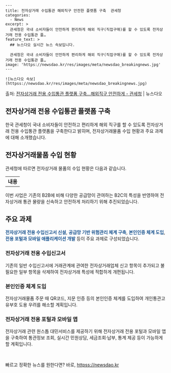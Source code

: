     ---
    title: 전자상거래 수입통관 해외직구 안전한 플랫폼 구축  관세청
    categories:
      - News
    excerpt: >
      관세청은 국내 소비자들이 안전하게 편리하게 해외 직구(직접구매)를 할 수 있도록 전자상거래 전용 수입통관 플…
    feature_text: >
      ## 뉴스다오 실시간 뉴스 속보입니다.
    
      관세청은 국내 소비자들이 안전하게 편리하게 해외 직구(직접구매)를 할 수 있도록 전자상거래 전용 수입통관 플…
    image: 'https://newsdao.kr/res/images/meta/newsdao_breakingnews.jpg'
    ---
    
    ![뉴스다오 속보](httpss://newsdao.kr/res/images/meta/newsdao_breakingnews.jpg)

<p>출처: <a href="httpss://newsdao.kr/2978" rel="dofollow">전자상거래 전용 수입통관 플랫폼 구축…해외직구 안전하게 - 관세청</a> | 뉴스다오</p>

<h2 data-ke-size="size26">전자상거래 전용 수입통관 플랫폼 구축</h2>
<p data-ke-size="size16">한국 관세청이 국내 소비자들이 안전하고 편리하게 해외 직구를 할 수 있도록 전자상거래 전용 수입통관 플랫폼을 구축한다고 밝히며, 전자상거래물품 수입 현황과 주요 과제에 대해 소개했습니다.</p>

<h2 data-ke-size="size24">전자상거래물품 수입 현황</h2>
<p data-ke-size="size16">관세청에 따르면 전자상거래 물품의 수입 현황은 다음과 같습니다.</p>
<table>
   <tr>
      <td style="text-align: center; height: 17px;"><b>내용</b></td>
   </tr>
</table>
<p data-ke-size="size16">이번 사업은 기존의 B2B에 비해 다양한 공급망이 관여하는 B2C의 특성을 반영하여 전자상거래 통관 물량을 신속하고 안전하게 처리하기 위해 추진되었습니다.</p>

<h2 data-ke-size="size24">주요 과제</h2>
<p data-ke-size="size16"><b><span style="color: #1a5490;">전자상거래 전용 수입신고서 신설</span></b>, <b><span style="color: #1a5490;">공급망 기반 위험관리 체계 구축</span></b>, <b><span style="color: #1a5490;">본인인증 체계 도입</span></b>, <b><span style="color: #1a5490;">전용 포털과 모바일 애플리케이션 개발</span></b> 등이 주요 과제로 구성되었습니다.</p>

<h3 data-ke-size="size22">전자상거래 전용 수입신고서</h3>
<p data-ke-size="size16">기존의 일반 수입신고서에 거래관계에 관여한 전자상거래업체 신고 항목이 추가되고 불필요한 일부 항목을 삭제하여 전자상거래 특성에 적합하게 개편됩니다.</p>

<h3 data-ke-size="size22">본인인증 체계 도입</h3>
<p data-ke-size="size16">전자상거래물품 주문 때 QR코드, 지문 인증 등의 본인인증 체계를 도입하여 개인통관고유부호 도용 우려를 해소할 계획입니다.</p>

<h3 data-ke-size="size22">전자상거래 전용 포털과 모바일 앱</h3>
<p data-ke-size="size16">전자상거래 관련 원스톱 대민서비스를 제공하기 위해 전자상거래 전용 포털과 모바일 앱을 구축하여 통관정보 조회, 실시간 민원상담, 세금조회·납부, 통계 제공 등이 가능하게 할 계획입니다.</p>

<p data-ke-size="size16">&nbsp;</p> 

빠르고 정확한 뉴스를 원한다면? 바로, <a href="httpss://newsdao.kr" rel="dofollow">httpss://newsdao.kr</a>


    